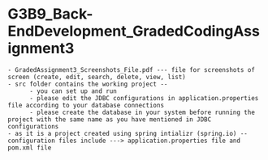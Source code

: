 # G3B9_Back-EndDevelopment_GradedCodingAssignment3

    - GradedAssignment3_Screenshots_File.pdf --- file for screenshots of screen (create, edit, search, delete, view, list)
    - src folder contains the working project -- 
          - you can set up and run
          - please edit the JDBC configurations in application.properties file according to your database connections
          - please create the database in your system before running the project with the same name as you have mentioned in JDBC configurations 
    - as it is a project created using spring intializr (spring.io) --  configuration files include ---> application.properties file and pom.xml file
    
